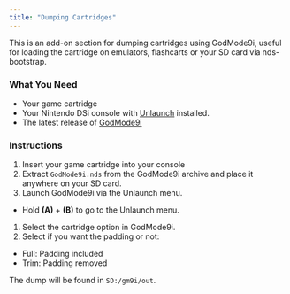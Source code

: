 ```yaml
---
title: "Dumping Cartridges"
---
```


This is an add-on section for dumping cartridges using GodMode9i, useful for loading the cartridge on emulators, flashcarts or your SD card via nds-bootstrap.

### What You Need

* Your game cartridge
* Your Nintendo DSi console with [Unlaunch](installing-unlaunch) installed.
* The latest release of [GodMode9i](https://github.com/RocketRobz/godmode9i/releases/latest)

### Instructions

1. Insert your game cartridge into your console
1. Extract `GodMode9i.nds` from the GodMode9i archive and place it anywhere on your SD card.
1. Launch GodMode9i via the Unlaunch menu.
  - Hold **(A)** + **(B)** to go to the Unlaunch menu.
1. Select the cartridge option in GodMode9i.
1. Select if you want the padding or not:
  - Full: Padding included
  - Trim: Padding removed

The dump will be found in `SD:/gm9i/out`.
